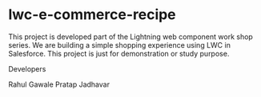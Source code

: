 # lwc-e-commerce-recipe
This project is developed part of the Lightning web component work shop series. We are building a simple shopping experience using LWC in Salesforce. This project is just for demonstration or study purpose.  

Developers

Rahul Gawale
Pratap Jadhavar
